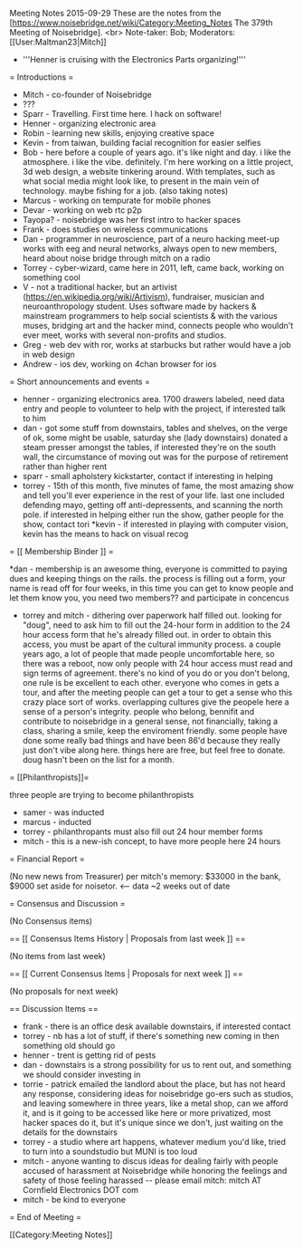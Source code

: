 Meeting Notes 2015-09-29 
 These are the notes from the [https://www.noisebridge.net/wiki/Category:Meeting_Notes The 379th Meeting of Noisebridge]. &lt;br>
Note-taker: Bob; Moderators: [[User:Maltman23|Mitch]]
* '''Henner is cruising with the Electronics Parts organizing!'''

= Introductions =

* Mitch - co-founder of Noisebridge
* ???
* Sparr - Travelling. First time here. I hack on software!
* Henner - organizing electronic area
* Robin - learning new skills, enjoying creative space
* Kevin - from taiwan, building facial recognition for easier selfies
* Bob - here before a couple of years ago. it's like night and day. i like the atmosphere. i like the vibe. definitely. I'm here working on a little project, 3d web design, a website tinkering around. With templates, such as what social media might look like, to present in the main vein of technology. maybe fishing for a job. (also taking notes)
* Marcus - working on tempurate for mobile phones
* Devar - working on web rtc p2p
* Tayopa? - noisebridge was her first intro to hacker spaces
* Frank - does studies on wireless communications
* Dan - programmer in neuroscience, part of a neuro hacking meet-up works with eeg and neural networks, always open to new members, heard about noise bridge through mitch on a radio
* Torrey - cyber-wizard, came here in 2011, left, came back, working on something cool
* V - not a traditional hacker, but an artivist (https://en.wikipedia.org/wiki/Artivism), fundraiser, musician and neuroanthropology student. Uses software made by hackers &amp; mainstream programmers to help social scientists &amp; with the various muses, bridging art and the hacker mind, connects people who wouldn't ever meet, works with several non-profits and studios.
* Greg - web dev with ror, works at starbucks but rather would have a job in web design
* Andrew - ios dev, working on 4chan browser for ios

= Short announcements and events =

* henner - organizing electronics area. 1700 drawers labeled, need data entry and people to volunteer to help with the project, if interested talk to him
* dan - got some stuff from downstairs, tables and shelves, on the verge of ok, some might be usable, saturday she (lady downstairs) donated a steam presser amongst the tables, if interested they're on the south wall, the circumstance of moving out was for the purpose of retirement rather than higher rent
* sparr - small apholstery kickstarter, contact if interesting in helping
* torrey - 15th of this month, five minutes of fame, the most amazing show and tell you'll ever experience in the rest of your life. last one included defending mayo, getting off anti-depressents, and scanning the north pole. if interested in helping either run the show, gather people for the show, contact tori
*kevin - if interested in playing with computer vision, kevin has the means to hack on visual recog


= [[ Membership Binder ]] =

*dan - membership is an awesome thing, everyone is committed to paying dues and keeping things on the rails. the process is filling out a form, your name is read off for four weeks, in this time you can get to know people and let them know you, you need two members?? and participate in concencus
* torrey and mitch - dithering over paperwork half filled out. looking for "doug", need to ask him to fill out the 24-hour form in addition to the 24 hour access form that he's already filled out. in order to obtain this access, you must be apart of the cultural immunity process. a couple years ago, a lot of people that made people uncomfortable here, so there was a reboot, now only people with 24 hour access must read and sign terms of agreement. there's no kind of you do or you don't belong, one rule is be excellent to each other. everyone who comes in gets a tour, and after the meeting people can get a tour to get a sense who this crazy place sort of works. overlapping cultures give the peopele here a sense of a person's integrity. people who belong, bennifit and contribute to noisebridge in a general sense, not financially, taking a class, sharing a smile, keep the enviroment friendly. some people have done some really bad things and have been 86'd because they really just don't vibe along here. things here are free, but feel free to donate. doug hasn't been on the list for a month. 


= [[Philanthropists]]=

three people are trying to become philanthropists

* samer - was inducted
* marcus - inducted
* torrey - philanthropants must also fill out 24 hour member forms
* mitch - this is a new-ish concept, to have more people here 24 hours


= Financial Report =

(No new news from Treasurer)
per mitch's memory: $33000 in the bank, $9000 set aside for noisetor. &lt;-- data ~2 weeks out of date


= Consensus and Discussion =

(No Consensus items)


== [[ Consensus Items History | Proposals from last week ]] ==

(No items from last week)


== [[ Current Consensus Items | Proposals for next week ]] ==

(No proposals for next week)


== Discussion Items ==

* frank - there is an office desk available downstairs, if interested contact
* torrey - nb has a lot of stuff, if there's something new coming in then something old should go
* henner - trent is getting rid of pests
* dan - downstairs is a strong possibility for us to rent out, and something we should consider investing in
* torrie - patrick emailed the landlord about the place, but has not heard any response, considering ideas for noisebridge go-ers such as studios, and leaving somewhere in three years, like a metal shop, can we afford it, and is it going to be accessed like here or more privatized, most hacker spaces do it, but it's unique since we don't, just waiting on the details for the downstairs
* torrey - a studio where art happens, whatever medium you'd like, tried to turn into a soundstudio but MUNI is too loud
* mitch - anyone wanting to discus ideas for dealing fairly with people accused of harassment at Noisebridge while honoring the feelings and safety of those feeling harassed -- please email mitch:  mitch AT Cornfield Electronics DOT com
* mitch - be kind to everyone

= End of Meeting =


[[Category:Meeting Notes]]